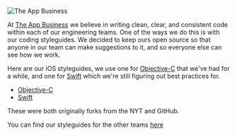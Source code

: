 ![The App Business](https://github.com/theappbusiness/tab-ios-style-guide/blob/master/assets/logo.png)

At [The App Business](https://theappbusiness.com) we believe in writing clean, clear, and consistent code within each of our engineering teams. One of the ways we do this is with our coding styleguides. We decided to keep ours open source so that anyone in our team can make suggestions to it, and so everyone else can see how we work.

Here are our iOS styleguides, we use one for [Objective-C](https://github.com/theappbusiness/tab-ios-style-guide/blob/master/objective-c.md) that we've had for a while, and one for [Swift](https://github.com/theappbusiness/tab-ios-style-guide/blob/master/swift.md) which we're still figuring out best practices for. 


* [Objective-C](https://github.com/theappbusiness/tab-ios-style-guide/blob/master/objective-c.md)
* [Swift](https://github.com/theappbusiness/tab-ios-style-guide/blob/master/swift.md)


These were both originally forks from the NYT and GitHub.


You can find our styleguides for the other teams [here](https://github.com/theappbusiness)
